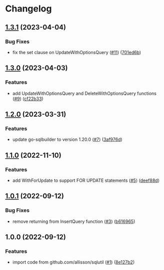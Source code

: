 # Changelog

## [1.3.1](https://github.com/allisson/sqlquery/compare/v1.3.0...v1.3.1) (2023-04-04)


### Bug Fixes

* fix the set clause on UpdateWithOptionsQuery ([#11](https://github.com/allisson/sqlquery/issues/11)) ([701ed6b](https://github.com/allisson/sqlquery/commit/701ed6b3e33b4b2c5299607793f893d4944f0205))

## [1.3.0](https://github.com/allisson/sqlquery/compare/v1.2.0...v1.3.0) (2023-04-03)


### Features

* add UpdateWithOptionsQuery and DeleteWithOptionsQuery functions ([#9](https://github.com/allisson/sqlquery/issues/9)) ([cf22b33](https://github.com/allisson/sqlquery/commit/cf22b33da00afafd39d43348c295e8e1d73095ca))

## [1.2.0](https://github.com/allisson/sqlquery/compare/v1.1.0...v1.2.0) (2023-03-31)


### Features

* update go-sqlbuilder to version 1.20.0 ([#7](https://github.com/allisson/sqlquery/issues/7)) ([3af976d](https://github.com/allisson/sqlquery/commit/3af976de3db9f70ac99458f6b0b7f7f2a8049a77))

## [1.1.0](https://github.com/allisson/sqlquery/compare/v1.0.1...v1.1.0) (2022-11-10)


### Features

* add WithForUpdate to support FOR UPDATE statements ([#5](https://github.com/allisson/sqlquery/issues/5)) ([deef88d](https://github.com/allisson/sqlquery/commit/deef88d95148c7e80d24189cfa056b39ec46b71e))

## [1.0.1](https://github.com/allisson/sqlquery/compare/v1.0.0...v1.0.1) (2022-09-12)


### Bug Fixes

* remove returning from InsertQuery function ([#3](https://github.com/allisson/sqlquery/issues/3)) ([b616965](https://github.com/allisson/sqlquery/commit/b61696572ef6a7b3a15ab0c04f5336ca4a2637c1))

## 1.0.0 (2022-09-12)


### Features

* import code from github.com/allisson/sqlutil ([#1](https://github.com/allisson/sqlquery/issues/1)) ([8e127b2](https://github.com/allisson/sqlquery/commit/8e127b214c58eb36809b9b24088e0fc380ce3d05))
